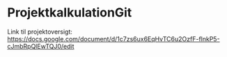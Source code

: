 # ProjektkalkulationGit

Link til projektoversigt: https://docs.google.com/document/d/1c7zs6ux6EqHvTC6u2OzfF-flnkP5-cJmbRpQlEwTQJ0/edit
